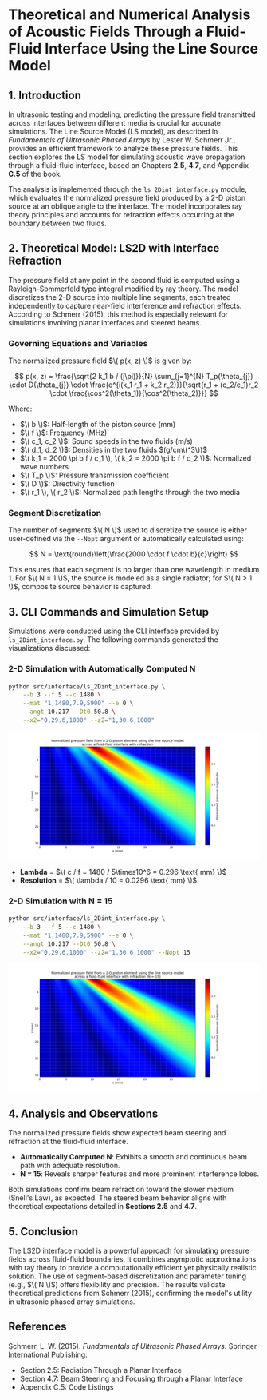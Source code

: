 # **Theoretical and Numerical Analysis of Acoustic Fields Through a Fluid-Fluid Interface Using the Line Source Model**

## 1. Introduction

In ultrasonic testing and modeling, predicting the pressure field transmitted across interfaces between different media is crucial for accurate simulations. The Line Source Model (LS model), as described in *Fundamentals of Ultrasonic Phased Arrays* by Lester W. Schmerr Jr., provides an efficient framework to analyze these pressure fields. This section explores the LS model for simulating acoustic wave propagation through a fluid-fluid interface, based on Chapters **2.5**, **4.7**, and Appendix **C.5** of the book.

The analysis is implemented through the `ls_2Dint_interface.py` module, which evaluates the normalized pressure field produced by a 2-D piston source at an oblique angle to the interface. The model incorporates ray theory principles and accounts for refraction effects occurring at the boundary between two fluids.

## 2. Theoretical Model: LS2D with Interface Refraction

The pressure field at any point in the second fluid is computed using a Rayleigh-Sommerfeld type integral modified by ray theory. The model discretizes the 2-D source into multiple line segments, each treated independently to capture near-field interference and refraction effects. According to Schmerr (2015), this method is especially relevant for simulations involving planar interfaces and steered beams.

### Governing Equations and Variables

The normalized pressure field $\( p(x, z) \)$ is given by:

$$
p(x, z) = \frac{\sqrt{2 k_1 b / (j\pi)}}{N} \sum_{j=1}^{N} T_p(\theta_{j}) \cdot D(\theta_{j}) \cdot \frac{e^{i(k_1 r_1 + k_2 r_2)}}{\sqrt{r_1 + (c_2/c_1)r_2 \cdot \frac{\cos^2(\theta_1)}{\cos^2(\theta_2)}}}
$$


Where:

- $\( b \)$: Half-length of the piston source (mm)
- $\( f \)$: Frequency (MHz)
- $\( c_1, c_2 \)$: Sound speeds in the two fluids (m/s)
- $\( d_1, d_2 \)$: Densities in the two fluids $(g/cm\(^3\))$
- $\( k_1 = 2000 \pi b f / c_1 \), \( k_2 = 2000 \pi b f / c_2 \)$: Normalized wave numbers
- $\( T_p \)$: Pressure transmission coefficient
- $\( D \)$: Directivity function
- $\( r_1 \), \( r_2 \)$: Normalized path lengths through the two media

### Segment Discretization

The number of segments $\( N \)$ used to discretize the source is either user-defined via the `--Nopt` argument or automatically calculated using:

$$
N = \text{round}\left(\frac{2000 \cdot f \cdot b}{c}\right)
$$

This ensures that each segment is no larger than one wavelength in medium 1. For $\( N = 1 \)$, the source is modeled as a single radiator; for $\( N > 1 \)$, composite source behavior is captured.

## 3. CLI Commands and Simulation Setup

Simulations were conducted using the CLI interface provided by `ls_2Dint_interface.py`. The following commands generated the visualizations discussed:

### **2-D Simulation with Automatically Computed N**

```sh
python src/interface/ls_2Dint_interface.py \
    --b 3 --f 5 --c 1480 \
    --mat "1,1480,7.9,5900" --e 0 \
    --angt 10.217 --Dt0 50.8 \
    --x2="0,29.6,1000" --z2="1,30.6,1000"
```

![Auto-computed N](../../examples/figures/Line-Source_Model_2-D_piston_fluid-fluid_Nauto.png)

- **Lambda** = $\( c / f = 1480 / 5\times10^6 = 0.296 \text{ mm} \)$
- **Resolution** = $\( \lambda / 10 = 0.0296 \text{ mm} \)$

### **2-D Simulation with N = 15**

```sh
python src/interface/ls_2Dint_interface.py \
    --b 3 --f 5 --c 1480 \
    --mat "1,1480,7.9,5900" --e 0 \
    --angt 10.217 --Dt0 50.8 \
    --x2="0,29.6,1000" --z2="1,30.6,1000" --Nopt 15
```

![Manual N=15](../../examples/figures/Line-Source_Model_2-D_piston_fluid-fluid_N15.png)

## 4. Analysis and Observations

The normalized pressure fields show expected beam steering and refraction at the fluid-fluid interface.

- **Automatically Computed N**: Exhibits a smooth and continuous beam path with adequate resolution.
- **N = 15**: Reveals sharper features and more prominent interference lobes.

Both simulations confirm beam refraction toward the slower medium (Snell's Law), as expected. The steered beam behavior aligns with theoretical expectations detailed in **Sections 2.5** and **4.7**.

## 5. Conclusion

The LS2D interface model is a powerful approach for simulating pressure fields across fluid-fluid boundaries. It combines asymptotic approximations with ray theory to provide a computationally efficient yet physically realistic solution. The use of segment-based discretization and parameter tuning (e.g., $\( N \)$) offers flexibility and precision. The results validate theoretical predictions from Schmerr (2015), confirming the model's utility in ultrasonic phased array simulations.

## References

Schmerr, L. W. (2015). *Fundamentals of Ultrasonic Phased Arrays*. Springer International Publishing.

- Section 2.5: Radiation Through a Planar Interface
- Section 4.7: Beam Steering and Focusing through a Planar Interface
- Appendix C.5: Code Listings
